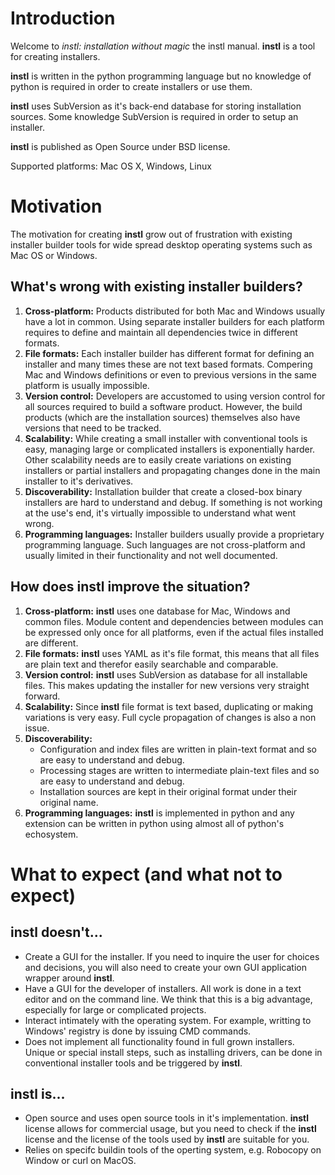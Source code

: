 # Introduction

Welcome to *instl: installation without magic* the instl manual. **instl** is a tool for creating installers.

**instl** is written in the python programming language but no knowledge of python is required in order to create installers or use them.

**instl** uses SubVersion as it's back-end database for storing installation sources. Some knowledge SubVersion is required in order to setup an installer.

**instl** is published as Open Source under BSD license.

Supported platforms: Mac OS X, Windows, Linux

# Motivation
The motivation for creating **instl** grow out of frustration with existing installer builder tools for wide spread desktop operating systems such as Mac OS or Windows.

## What's wrong with existing installer builders?

1. **Cross-platform:** Products distributed for both Mac and Windows usually have a lot in common. Using separate installer builders for each platform requires to define and maintain all dependencies twice in different formats.
1. **File formats:** Each installer builder has different format for defining an installer and many times these are not text based formats. Compering Mac and Windows definitions or even to previous versions in the same platform is usually impossible.
1. **Version control:** Developers are accustomed to using version control for all sources required to build a software product. However, the build products (which are the installation sources) themselves also have versions that need to be tracked.
1. **Scalability:** While creating a small installer with conventional tools is easy, managing large or complicated installers is exponentially harder. Other scalability needs are to easily create variations on existing installers or partial installers and propagating changes done in the main installer to it's derivatives.
1. **Discoverability:** Installation builder that create a closed-box binary installers are hard to understand and debug. If something is not working at the use's end, it's virtually impossible to understand what went wrong.
1. **Programming languages:** Installer builders usually provide a proprietary programming language. Such languages are not cross-platform and usually limited in their functionality and not well documented.

## How does instl improve the situation?
1. **Cross-platform:** **instl** uses one database for Mac, Windows and common files. Module content and dependencies between modules can be expressed only once for all platforms, even if the actual files installed are different.
1. **File formats:** **instl** uses YAML as it's file format, this means that all files are plain text and therefor easily searchable and comparable.
1. **Version control:** **instl** uses SubVersion as database for all installable files. This makes updating the installer for new versions very straight forward.
1. **Scalability:** Since **instl** file format is text based, duplicating or making variations is very easy. Full cycle propagation of changes is also a non issue.
1. **Discoverability:**
    * Configuration and index files are written in plain-text format and so are easy to understand and debug.
    * Processing stages are written to intermediate plain-text files and so are easy to understand and debug.
    * Installation sources are kept in their original format under their original name.
1. **Programming languages:** **instl** is implemented in python and any extension can be written in python using almost all of python's echosystem.

# What to expect (and what not to expect)

## **instl** doesn't...
* Create a GUI for the installer. If you need to inquire the user for choices and decisions, you will also need to create your own GUI application wrapper around **instl**.
* Have a GUI for the developer of installers. All work is done in a text editor and on the command line. We think that this is a big advantage, especially for large or complicated projects.
* Interact intimately with the operating system. For example, writting to Windows' registry is done by issuing CMD commands.
* Does not implement all functionality found in full grown installers. Unique or special install steps, such as installing drivers, can be done in conventional installer tools and be triggered by **instl**.

**instl** is...
---------------
* Open source and uses open source tools in it's implementation. **instl** license allows for commercial usage, but you need to check if the **instl** license and the license of the tools used by **instl** are suitable for you.
* Relies on specifc buildin tools of the operting system, e.g. Robocopy on Window or curl on MacOS.
